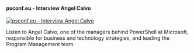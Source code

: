 ﻿#### psconf.eu - Interview Angel Calvo

[![psconf.eu - Interview Angel Calvo](https://i1.ytimg.com/vi/DMJTe4AAiQU/hqdefault.jpg "psconf.eu - Interview Angel Calvo")](https://www.youtube.com/watch?v=DMJTe4AAiQU)

Listen to Angel Calvo, one of the managers behind PowerShell at Microsoft, responsible for business and technology strategies, and leading the Program Management team.


